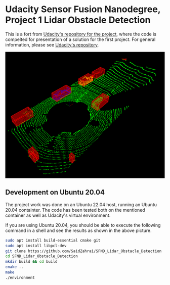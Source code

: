 # Udacity Sensor Fusion Nanodegree, Project 1 Lidar Obstacle Detection

This is a fort from [Udacity's repository for the project](https://github.com/udacity/SFND_Lidar_Obstacle_Detection), where the code is compelted for presentation of a solution for the first project. For general information, please see [Udacity's repository](https://github.com/udacity/SFND_Lidar_Obstacle_Detection).

<img src="media/Viewer.png" width="700" height="400" />

## Development on Ubuntu 20.04

The project work was done on an Ubuntu 22.04 host, running an Ubuntu 20.04 containter. The code has been tested both on the mentioned container as well as Udacity's virtual environment.

If you are using Ubuntu 20.04, you should be able to execute the following command in a shell and see the results as shown in the above picture.

```sh
sudo apt install build-essential cmake git
sudo apt install libpcl-dev
git clone https://github.com/SaidZahrai/SFND_Lidar_Obstacle_Detection 
cd SFND_Lidar_Obstacle_Detection 
mkdir build && cd build
cmake ..
make
./environment
```

